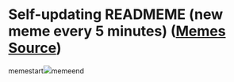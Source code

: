 # Self-updating READMEME (new meme every 5 minutes) ([Memes Source](https://bramses.notion.site/a49c1e962b7646879176ac3b327b6533?v=4d1eda54b170483cb03a40f257231764))

memestart![](https://www.notion.so/image/https%3A%2F%2Fs3-us-west-2.amazonaws.com%2Fsecure.notion-static.com%2Fc1ce664a-b317-4906-b4ab-7b2f9a73b41b%2F880CEEE3-EF4E-49CA-BB1B-FB2AFE1193D6.jpeg?table=block&id=78cba3d1-43ce-4c2c-aed0-8c87a724871d&cache=v2)memeend
